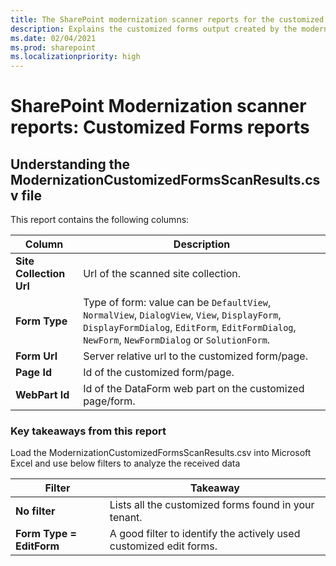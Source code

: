 ```yaml
---
title: The SharePoint modernization scanner reports for the customized forms scanner mode
description: Explains the customized forms output created by the modernization scanner
ms.date: 02/04/2021
ms.prod: sharepoint
ms.localizationpriority: high
---
```


# SharePoint Modernization scanner reports: Customized Forms reports

## Understanding the ModernizationCustomizedFormsScanResults.csv file

This report contains the following columns:

Column | Description
---------|----------
**Site Collection Url** | Url of the scanned site collection.
**Form Type** | Type of form: value can be `DefaultView`, `NormalView`, `DialogView`, `View`, `DisplayForm`, `DisplayFormDialog`, `EditForm`, `EditFormDialog`, `NewForm`, `NewFormDialog` or `SolutionForm`.
**Form Url** | Server relative url to the customized form/page.
**Page Id** | Id of the customized form/page.
**WebPart Id** | Id of the DataForm web part on the customized page/form.

### Key takeaways from this report ###

Load the ModernizationCustomizedFormsScanResults.csv into Microsoft Excel and use below filters to analyze the received data

Filter | Takeaway
---------|----------
**No filter** | Lists all the customized forms found in your tenant.
**Form Type = EditForm** | A good filter to identify the actively used customized edit forms.
